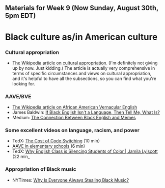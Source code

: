 ## Materials for Week 9 (Now Sunday, August 30th, 5pm EDT)
# Black culture as/in American culture

### Cultural appropriation
- <a href="https://en.wikipedia.org/wiki/Cultural_appropriation">The Wikipedia article on cultural appropriation.</a> (I'm definitely not giving up by now. Just kidding.) The article is actually very comprehensive in terms of specific circumstances and views on cultural appropriation, and it's helpful to have all the subsections, so you can find what you're looking for. 

### AAVE/BVE
- <a href='https://en.wikipedia.org/wiki/African-American_Vernacular_English'>The Wikipedia article on African American Vernacular English</a>
- James Baldwin: <a href='week9/baldwin-black-english.pdf'>If Black English Isn't a Language, Then Tell Me, What Is?</a>
- Medium: <a href='week9/aave-memes.pdf'>The Connection Between Black English and Memes</a>

### Some excellent videos on language, racism, and power
- TedX: <a href='https://www.youtube.com/watch?v=Bo3hRq2RnNI'>The Cost of Code Switching</a> (10 min)
- <a href='https://www.youtube.com/watch?v=9iVOZ_-Xwrc&t=24s'>AAVE in elementary schools</a> (6 min)
- TedX: <a href='https://www.youtube.com/watch?v=u4dc1axRwE4'>Why English Class is Silencing Students of Color | Jamila Lyiscott</a> (22 min_

### Appropriation of Black music
- NYTimes: <a href='week9/stealing-black-music.pdf'>Why Is Everyone Always Stealing Black Music?</a>
